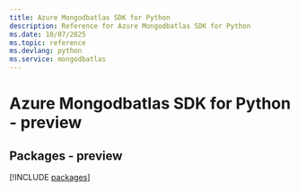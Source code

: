 ```yaml
---
title: Azure Mongodbatlas SDK for Python
description: Reference for Azure Mongodbatlas SDK for Python
ms.date: 10/07/2025
ms.topic: reference
ms.devlang: python
ms.service: mongodbatlas
---
```

# Azure Mongodbatlas SDK for Python - preview
## Packages - preview
[!INCLUDE [packages](mongodbatlas-index.md)]